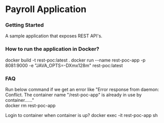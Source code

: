 # Payroll Application

### Getting Started

A sample application that exposes REST API's.

### How to run the application in Docker?
 docker build  -t rest-poc:latest .
 docker run --name rest-poc-app -p 8081:9000 -e "JAVA_OPTS=-DXmx128m" rest-poc:latest 

### FAQ

Run below command if we get an error like "Error response from daemon: Conflict. The container name "/rest-poc-app" is already in use by container......"    
 docker rm rest-poc-app

Login to container when container is up?
 docker exec -it rest-poc-app sh

